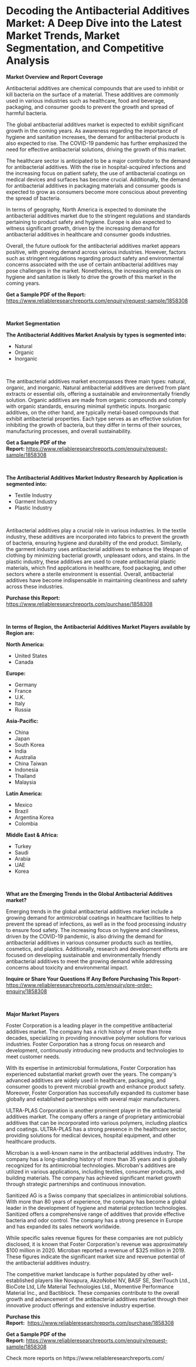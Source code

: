<p><h1>Decoding the Antibacterial Additives Market: A Deep Dive into the Latest Market Trends, Market Segmentation, and Competitive Analysis</h1></p><p><strong>Market Overview and Report Coverage</strong></p>
<p><p>Antibacterial additives are chemical compounds that are used to inhibit or kill bacteria on the surface of a material. These additives are commonly used in various industries such as healthcare, food and beverage, packaging, and consumer goods to prevent the growth and spread of harmful bacteria.</p><p>The global antibacterial additives market is expected to exhibit significant growth in the coming years. As awareness regarding the importance of hygiene and sanitation increases, the demand for antibacterial products is also expected to rise. The COVID-19 pandemic has further emphasized the need for effective antibacterial solutions, driving the growth of this market.</p><p>The healthcare sector is anticipated to be a major contributor to the demand for antibacterial additives. With the rise in hospital-acquired infections and the increasing focus on patient safety, the use of antibacterial coatings on medical devices and surfaces has become crucial. Additionally, the demand for antibacterial additives in packaging materials and consumer goods is expected to grow as consumers become more conscious about preventing the spread of bacteria.</p><p>In terms of geography, North America is expected to dominate the antibacterial additives market due to the stringent regulations and standards pertaining to product safety and hygiene. Europe is also expected to witness significant growth, driven by the increasing demand for antibacterial additives in healthcare and consumer goods industries.</p><p>Overall, the future outlook for the antibacterial additives market appears positive, with growing demand across various industries. However, factors such as stringent regulations regarding product safety and environmental concerns associated with the use of certain antibacterial additives may pose challenges in the market. Nonetheless, the increasing emphasis on hygiene and sanitation is likely to drive the growth of this market in the coming years.</p></p>
<p><strong>Get a Sample PDF of the Report:</strong> <a href="https://www.reliableresearchreports.com/enquiry/request-sample/1858308">https://www.reliableresearchreports.com/enquiry/request-sample/1858308</a></p>
<p>&nbsp;</p>
<p><strong>Market Segmentation</strong></p>
<p><strong>The Antibacterial Additives Market Analysis by types is segmented into:</strong></p>
<p><ul><li>Natural</li><li>Organic</li><li>Inorganic</li></ul></p>
<p>&nbsp;</p>
<p><p>The antibacterial additives market encompasses three main types: natural, organic, and inorganic. Natural antibacterial additives are derived from plant extracts or essential oils, offering a sustainable and environmentally friendly solution. Organic additives are made from organic compounds and comply with organic standards, ensuring minimal synthetic inputs. Inorganic additives, on the other hand, are typically metal-based compounds that exhibit antibacterial properties. Each type serves as an effective solution for inhibiting the growth of bacteria, but they differ in terms of their sources, manufacturing processes, and overall sustainability.</p></p>
<p><strong>Get a Sample PDF of the Report:</strong>&nbsp;<a href="https://www.reliableresearchreports.com/enquiry/request-sample/1858308">https://www.reliableresearchreports.com/enquiry/request-sample/1858308</a></p>
<p>&nbsp;</p>
<p><strong>The Antibacterial Additives Market Industry Research by Application is segmented into:</strong></p>
<p><ul><li>Textile Industry</li><li>Garment Industry</li><li>Plastic Industry</li></ul></p>
<p>&nbsp;</p>
<p><p>Antibacterial additives play a crucial role in various industries. In the textile industry, these additives are incorporated into fabrics to prevent the growth of bacteria, ensuring hygiene and durability of the end product. Similarly, the garment industry uses antibacterial additives to enhance the lifespan of clothing by minimizing bacterial growth, unpleasant odors, and stains. In the plastic industry, these additives are used to create antibacterial plastic materials, which find applications in healthcare, food packaging, and other sectors where a sterile environment is essential. Overall, antibacterial additives have become indispensable in maintaining cleanliness and safety across these industries.</p></p>
<p><strong>Purchase this Report:</strong>&nbsp; <a href="https://www.reliableresearchreports.com/purchase/1858308">https://www.reliableresearchreports.com/purchase/1858308</a></p>
<p>&nbsp;</p>
<p><strong>In terms of Region, the Antibacterial Additives Market Players available by Region are:</strong></p>
<p>
    <p> <strong> North America: </strong>
        <ul>
            <li>United States</li>
            <li>Canada</li>
        </ul>
        </p> 
    <p> <strong> Europe: </strong>
        <ul>
            <li>Germany</li>
            <li>France</li>
            <li>U.K.</li>
            <li>Italy</li>
            <li>Russia</li>
        </ul>
        </p> 
    <p> <strong> Asia-Pacific: </strong>
        <ul>
            <li>China</li>
            <li>Japan</li>
            <li>South Korea</li>
            <li>India</li>
            <li>Australia</li>
            <li>China Taiwan</li>
            <li>Indonesia</li>
            <li>Thailand</li>
            <li>Malaysia</li>
        </ul>
        </p> 
    <p> <strong> Latin America: </strong>
        <ul>
            <li>Mexico</li>
            <li>Brazil</li>
            <li>Argentina Korea</li>
            <li>Colombia</li>
        </ul>
        </p> 
    <p> <strong> Middle East & Africa: </strong>
        <ul>
            <li>Turkey</li>
            <li>Saudi</li>
            <li>Arabia</li>
            <li>UAE</li>
            <li>Korea</li>
        </ul>
    </p>
    </p>
<p>&nbsp;</p>
<p><strong>What are the Emerging Trends in the Global Antibacterial Additives market?</strong></p>
<p><p>Emerging trends in the global antibacterial additives market include a growing demand for antimicrobial coatings in healthcare facilities to help prevent the spread of infections, as well as in the food processing industry to ensure food safety. The increasing focus on hygiene and cleanliness, driven by the COVID-19 pandemic, is also driving the demand for antibacterial additives in various consumer products such as textiles, cosmetics, and plastics. Additionally, research and development efforts are focused on developing sustainable and environmentally friendly antibacterial additives to meet the growing demand while addressing concerns about toxicity and environmental impact.</p></p>
<p><strong>Inquire or Share Your Questions If Any Before Purchasing This Report</strong>- <a href="https://www.reliableresearchreports.com/enquiry/pre-order-enquiry/1858308">https://www.reliableresearchreports.com/enquiry/pre-order-enquiry/1858308</a></p>
<p>&nbsp;</p>
<p><strong>Major Market Players</strong></p>
<p><p>Foster Corporation is a leading player in the competitive antibacterial additives market. The company has a rich history of more than three decades, specializing in providing innovative polymer solutions for various industries. Foster Corporation has a strong focus on research and development, continuously introducing new products and technologies to meet customer needs.</p><p>With its expertise in antimicrobial formulations, Foster Corporation has experienced substantial market growth over the years. The company's advanced additives are widely used in healthcare, packaging, and consumer goods to prevent microbial growth and enhance product safety. Moreover, Foster Corporation has successfully expanded its customer base globally and established partnerships with several major manufacturers.</p><p>ULTRA-PLAS Corporation is another prominent player in the antibacterial additives market. The company offers a range of proprietary antimicrobial additives that can be incorporated into various polymers, including plastics and coatings. ULTRA-PLAS has a strong presence in the healthcare sector, providing solutions for medical devices, hospital equipment, and other healthcare products.</p><p>Microban is a well-known name in the antibacterial additives industry. The company has a long-standing history of more than 35 years and is globally recognized for its antimicrobial technologies. Microban's additives are utilized in various applications, including textiles, consumer products, and building materials. The company has achieved significant market growth through strategic partnerships and continuous innovation.</p><p>Sanitized AG is a Swiss company that specializes in antimicrobial solutions. With more than 80 years of experience, the company has become a global leader in the development of hygiene and material protection technologies. Sanitized offers a comprehensive range of additives that provide effective bacteria and odor control. The company has a strong presence in Europe and has expanded its sales network worldwide.</p><p>While specific sales revenue figures for these companies are not publicly disclosed, it is known that Foster Corporation's revenue was approximately $100 million in 2020. Microban reported a revenue of $325 million in 2019. These figures indicate the significant market size and revenue potential of the antibacterial additives industry.</p><p>The competitive market landscape is further populated by other well-established players like Novapura, AkzoNobel NV, BASF SE, SteriTouch Ltd., BioCote Ltd, Life Material Technologies Ltd., Momentive Performance Material Inc., and Bactiblock. These companies contribute to the overall growth and advancement of the antibacterial additives market through their innovative product offerings and extensive industry expertise.</p></p>
<p><strong>Purchase this Report:</strong>&nbsp;&nbsp;<a href="https://www.reliableresearchreports.com/purchase/1858308">https://www.reliableresearchreports.com/purchase/1858308</a></p>
<p></p>
<p><strong>Get a Sample PDF of the Report:</strong>&nbsp;<a href="https://www.reliableresearchreports.com/enquiry/request-sample/1858308">https://www.reliableresearchreports.com/enquiry/request-sample/1858308</a></p>
<p>Check more reports on https://www.reliableresearchreports.com/</p>